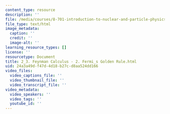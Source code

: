 ```yaml
---
content_type: resource
description: ''
file: /media/courses/8-701-introduction-to-nuclear-and-particle-physics-fall-2020/2_3-feynman-calculus-2-fermi_s-golden-rule.html
file_type: text/html
image_metadata:
  caption: ''
  credit: ''
  image-alt: ''
learning_resource_types: []
license: ''
resourcetype: Document
title: 2_3. Feynman Calculus - 2. Fermi_s Golden Rule.html
uid: 24a3a49d-f47d-4d18-b27c-d8aa524dd166
video_files:
  video_captions_file: ''
  video_thumbnail_file: ''
  video_transcript_file: ''
video_metadata:
  video_speakers: ''
  video_tags: ''
  youtube_id: ''
---
```

